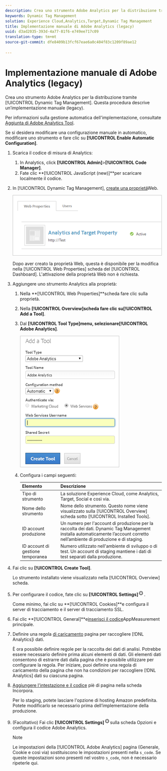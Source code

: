 ```yaml
---
description: Crea uno strumento Adobe Analytics per la distribuzione tramite Gestione tag dinamica. Questa procedura descrive un’implementazione manuale (legacy).
keywords: Dynamic Tag Management
solution: Experience Cloud,Analytics,Target,Dynamic Tag Management
title: Implementazione manuale di Adobe Analytics (legacy)
uuid: d3ad2035-393d-4a77-81f6-e749ee717c09
translation-type: tm+mt
source-git-commit: dfe8409b13fcf67eae6a0c404f83c1209f89ae12

---
```



# Implementazione manuale di Adobe Analytics (legacy)

Crea uno strumento Adobe Analytics per la distribuzione tramite [!UICONTROL Dynamic Tag Management]. Questa procedura descrive un’implementazione manuale (legacy).

Per informazioni sulla gestione automatica dell&#39;implementazione, consultate [Aggiunta di Adobe Analytics Tool](/help/implement/other/dtm/c-aa-tool/analytics-dtm.md).

Se si desidera modificare una configurazione manuale in automatico, modificare uno strumento e fare clic su **[!UICONTROL Enable Automatic Configuration]**.

1. Scarica il codice di misura di Analytics:
   1. In Analytics, click **[!UICONTROL Admin]**>**[!UICONTROL Code Manager]**.
   1. Fate clic **[!UICONTROL JavaScript (new)]**per scaricare localmente il codice.
1. In [!UICONTROL Dynamic Tag Management], [create una proprietà](/help/implement/other/dtm/t-create-web-property.md)Web.

   ![](assets/dtm-property.png)

   Dopo aver creato la proprietà Web, questa è disponibile per la modifica nella [!UICONTROL Web Properties] scheda del [!UICONTROL Dashboard]. L&#39;attivazione della proprietà Web non è richiesta.

1. Aggiungere uno strumento Analytics alla proprietà:
   1. Nella **[!UICONTROL Web Properties]**scheda fare clic sulla proprietà.
   1. Nella **[!UICONTROL Overview]**scheda fare clic su**[!UICONTROL Add a Tool]**.
   1. Dal **[!UICONTROL Tool Type]**menu, selezionare**[!UICONTROL Adobe Analytics]**.

      ![](assets/dtm-add-analytics-tool.png)

   1. Configura i campi seguenti:

      | Elemento | Descrizione |
      |---|---|
      | Tipo di strumento | La soluzione Experience Cloud, come Analytics, Target, Social e così via. |
      | Nome dello strumento | Nome dello strumento. Questo nome viene visualizzato sulla [!UICONTROL Overview] scheda sotto [!UICONTROL Installed Tools]. |
      | ID account produzione | Un numero per l&#39;account di produzione per la raccolta dei dati. Dynamic Tag Management installa automaticamente l’account corretto nell’ambiente di produzione e di staging. |
      | ID account di gestione temporanea | Numero utilizzato nell&#39;ambiente di sviluppo o di test. Un account di staging mantiene i dati di test separati dalla produzione. |

1. Fai clic su **[!UICONTROL Create Tool]**.

   Lo strumento installato viene visualizzato nella [!UICONTROL Overview] scheda.

1. Per configurare il codice, fate clic su **[!UICONTROL Settings]**![](assets/settings_gear.png).

   Come minimo, fai clic su **[!UICONTROL Cookies]**e configura il server di tracciamento e il server di tracciamento SSL.

1. Fai clic **[!UICONTROL General]**e[inserisci il codice](/help/implement/other/dtm/c-aa-tool/t-appmeasurement-code.md)AppMeasurement principale.
1. Definire una regola [di caricamento](/help/implement/other/dtm/c-rules/t-rules-create.md) pagina per raccogliere [!DNL Analytics]i dati.

   È ora possibile definire regole per la raccolta dei dati di analisi. Potrebbe essere necessario definire prima alcuni elementi di dati. Gli elementi dati consentono di estrarre dati dalla pagina che è possibile utilizzare per configurare la regola. Per iniziare, puoi definire una regola di caricamento della pagina che non ha condizioni per raccogliere [!DNL Analytics] dati su ciascuna pagina.
1. [Aggiungere l&#39;intestazione e il codice](/help/implement/other/dtm/c-headers-footers/t-header-footer-code.md) piè di pagina nella scheda Incorpora.

   Per lo staging, potete lasciare l&#39;opzione di hosting Amazon predefinita. Potete modificarlo se necessario prima dell’implementazione della produzione.
1. (Facoltativo) Fai clic **[!UICONTROL Settings]**![](assets/settings_gear.png)sulla scheda Opzioni e configura il codice Adobe Analytics.

   >[!NOTE]
   >
   >Le impostazioni della [!UICONTROL Adobe Analytics] pagina (Generale, Cookie e così via) sostituiscono le impostazioni presenti nella `s_code`. Se queste impostazioni sono presenti nel vostro `s_code`, non è necessario ripeterle qui.

